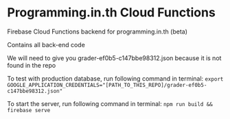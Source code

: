 # Programming.in.th Cloud Functions
Firebase Cloud Functions backend for programming.in.th (beta)

Contains all back-end code

We will need to give you grader-ef0b5-c147bbe98312.json because it is not found in the repo

To test with production database, run following command in terminal:
```export GOOGLE_APPLICATION_CREDENTIALS="[PATH_TO_THIS_REPO]/grader-ef0b5-c147bbe98312.json"```

To start the server, run following command in terminal:
```npm run build && firebase serve```
